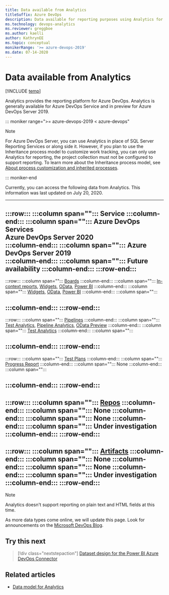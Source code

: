 ```yaml
---
title: Data available from Analytics
titleSuffix: Azure DevOps
description: Data available for reporting purposes using Analytics for Azure DevOps 
ms.technology: devops-analytics
ms.reviewer: greggboe   
ms.author: kaelli
author: KathrynEE
ms.topic: conceptual
monikerRange: '>= azure-devops-2019'
ms.date: 07-14-2020
---
```


# Data available from Analytics

[!INCLUDE [temp](../includes/version-azure-devops.md)]

Analytics provides the reporting platform for Azure DevOps. Analytics is generally available for Azure DevOps Service and in preview for Azure DevOps Server 2019. 


::: moniker range=">= azure-devops-2019 < azure-devops"

> [!NOTE]   
> For Azure DevOps Server, you can use Analytics in place of SQL Server Reporting Services or along side it. However, if you plan to use the Inheritance process model to customize work tracking, you can only use Analytics for reporting, the project collection must not be configured to support reporting. To learn more about the Inheritance process model, see [About process customization and inherited processes](/azure/devops/organizations/settings/work/inheritance-process-model). 

::: moniker-end

Currently, you can access the following data from Analytics. This information was last updated on July 20, 2020.  


---
:::row:::
   :::column span="":::
      **Service**
   :::column-end:::
   :::column span="":::
      **Azure DevOps Services**  
      **Azure DevOps Server 2020**  
   :::column-end:::
   :::column span="":::
      **Azure DevOps Server 2019**  
   :::column-end:::
   :::column span="":::
      **Future availability**
   :::column-end:::
:::row-end:::
---
:::row:::
   :::column span="":::
      [Boards](https://azure.microsoft.com/services/devops/boards/)
   :::column-end:::
   :::column span="":::
      [In-context reports](../dashboards/overview.md#in-context-reports-work-tracking), [Widgets](../dashboards/analytics-widgets.md), [OData](../extend-analytics/quick-ref.md), [Power BI](overview.md)
   :::column-end:::
   :::column span="":::
      [Widgets](../dashboards/analytics-widgets.md), [OData](../extend-analytics/quick-ref.md), [Power BI](overview.md)
   :::column-end:::
   :::column span="":::
         
   :::column-end:::
:::row-end:::
---
:::row:::
   :::column span="":::
      [Pipelines](https://azure.microsoft.com/services/devops/pipelines/)
   :::column-end:::
   :::column span="":::
      [Test Analytics](../../pipelines/test/test-analytics.md), [Pipeline Analytics](../../pipelines/reports/pipelinereport.md), [OData Preview](../extend-analytics/quick-ref.md)
   :::column-end:::
   :::column span="":::
      [Test Analytics](../../pipelines/test/test-analytics.md)
   :::column-end:::
   :::column span="":::
         
   :::column-end:::
:::row-end:::
---
:::row:::
   :::column span="":::
      [Test Plans](https://azure.microsoft.com/services/devops/test-plans/)
   :::column-end:::
   :::column span="":::
      [Progress Report](../../test/track-test-status.md)
   :::column-end:::
   :::column span="":::
      None
   :::column-end:::
   :::column span="":::
         
   :::column-end:::
:::row-end:::
---
:::row:::
   :::column span="":::
      [Repos](https://azure.microsoft.com/services/devops/repos/)
   :::column-end:::
   :::column span="":::
      None
   :::column-end:::
   :::column span="":::
      None
   :::column-end:::
   :::column span="":::
      Under investigation
   :::column-end:::
:::row-end:::
---
:::row:::
   :::column span="":::
      [Artifacts](https://azure.microsoft.com/services/devops/artifacts/)
   :::column-end:::
   :::column span="":::
      None
   :::column-end:::
   :::column span="":::
      None
   :::column-end:::
   :::column span="":::
      Under investigation
   :::column-end:::
:::row-end:::
---
 

> [!NOTE]   
> Analytics doesn't support reporting on plain text and HTML fields at this time. 

As more data types come online, we will update this page. Look for announcements on the [Microsoft DevOps Blog](https://devblogs.microsoft.com/devops/tag/reporting/).


## Try this next

> [!div class="nextstepaction"]
> [Dataset design for the Power BI Azure DevOps Connector](data-connector-dataset.md)

## Related articles

- [Data model for Analytics](../extend-analytics/data-model-analytics-service.md)
